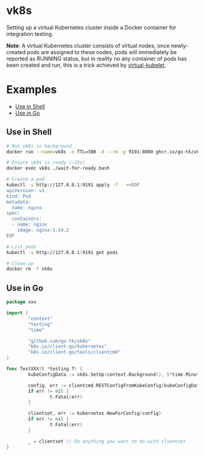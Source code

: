 # vk8s

Setting up a virtual Kubernetes cluster inside a Docker container for integration testing.

**Note**: A virtual Kubernetes cluster consists of virtual nodes, once newly-created pods are
assigned to these nodes, pods will immediately be reported as RUNNING status, but in reality
no any container of pods has been created and run, this is a trick achieved by [virtual-kubelet](https://github.com/virtual-kubelet/virtual-kubelet).

# Examples

- [Use in Shell](#use-in-shell)
- [Use in Go](#use-in-go)

## Use in Shell

```sh
# Run vk8s in background
docker run --name=vk8s -e TTL=300 -d --rm -p 9191:8080 ghcr.io/go-tk/vk8s:v0.2.1

# Ensure vk8s is ready (~15s)
docker exec vk8s ./wait-for-ready.bash

# Create a pod
kubectl -s http://127.0.0.1:9191 apply -f - <<EOF
apiVersion: v1
kind: Pod
metadata:
  name: nginx
spec:
  containers:
  - name: nginx
    image: nginx:1.14.2
EOF

# List pods
kubectl -s http://127.0.0.1:9191 get pods

# Clean up
docker rm -f vk8s
```

## Use in Go

```go
package xxx

import (
        "context"
        "testing"
        "time"

        "github.com/go-tk/vk8s"
        "k8s.io/client-go/kubernetes"
        "k8s.io/client-go/tools/clientcmd"
)

func TestXXX(t *testing.T) {
        kubeConfigData := vk8s.SetUp(context.Background(), 5*time.Minute, t)

        config, err := clientcmd.RESTConfigFromKubeConfig(kubeConfigData)
        if err != nil {
                t.Fatal(err)
        }

        clientset, err := kubernetes.NewForConfig(config)
        if err != nil {
                t.Fatal(err)
        }

        _ = clientset // Do anything you want to do with clientset
}
```
